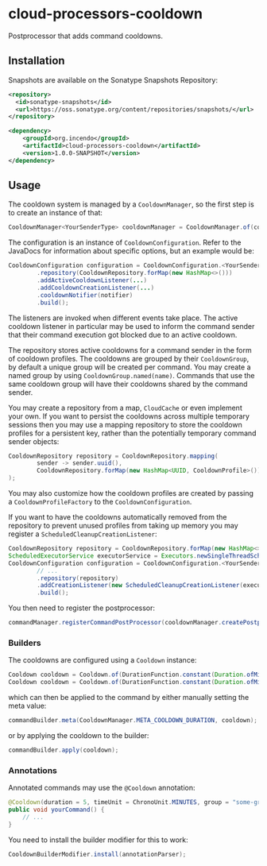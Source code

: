 # cloud-processors-cooldown

Postprocessor that adds command cooldowns.

## Installation

Snapshots are available on the Sonatype Snapshots Repository:

```xml
<repository>
  <id>sonatype-snapshots</id>
  <url>https://oss.sonatype.org/content/repositories/snapshots/</url>
</repository>

<dependency>
    <groupId>org.incendo</groupId>
    <artifactId>cloud-processors-cooldown</artifactId>
    <version>1.0.0-SNAPSHOT</version>
</dependency>
```

## Usage

The cooldown system is managed by a `CooldownManager`, so the first step is to create an instance of that:
```java
CooldownManager<YourSenderType> cooldownManager = CooldownManager.of(configuration);
```
The configuration is an instance of `CooldownConfiguration`. Refer to the JavaDocs for information about specific options,
but an example would be:
```java
CooldownConfiguration configuration = CooldownConfiguration.<YourSenderType>builder()
        .repository(CooldownRepository.forMap(new HashMap<>()))
        .addActiveCooldownListener(...)
        .addCooldownCreationListener(...)
        .cooldownNotifier(notifier)
        .build();
```
The listeners are invoked when different events take place. The active cooldown listener in particular may be used to
inform the command sender that their command execution got blocked due to an active cooldown.

The repository stores active cooldowns for a command sender in the form of cooldown profiles.
The cooldowns are grouped by their `CooldownGroup`, by default a unique group will be created per command.
You may create a named group by using `CooldownGroup.named(name)`. Commands that use the same cooldown group
will have their cooldowns shared by the command sender.

You may create a repository from a map, `CloudCache` or even implement your own. If you want to persist the cooldowns
across multiple temporary sessions then you may use a mapping repository to store the cooldown profiles for a persistent key,
rather than the potentially temporary command sender objects:
```java
CooldownRepository repository = CooldownRepository.mapping(
        sender -> sender.uuid(),
        CooldownRepository.forMap(new HashMap<UUID, CooldownProfile>())
);
```

You may also customize how the cooldown profiles are created by passing a `CooldownProfileFactory` to the `CooldownConfiguration`.

If you want to have the cooldowns automatically removed from the repository to prevent unused profiles from taking up memory you
may register a `ScheduledCleanupCreationListener`:
```java
CooldownRepository repository = CooldownRepository.forMap(new HashMap<>());
ScheduledExecutorService executorService = Executors.newSingleThreadScheduledExecutor();
CooldownConfiguration configuration = CooldownConfiguration.<YourSenderType>builder()
        // ...
        .repository(repository)
        .addCreationListener(new ScheduledCleanupCreationListener(executorService, repository))
        .build();
```

You then need to register the postprocessor:
```java
commandManager.registerCommandPostProcessor(cooldownManager.createPostprocessor());
```

### Builders

The cooldowns are configured using a `Cooldown` instance:
```java
Cooldown cooldown = Cooldown.of(DurationFunction.constant(Duration.ofMinutes(5L)));
Cooldown cooldown = Cooldown.of(DurationFunction.constant(Duration.ofMinutes(5L)), CooldownGroup.named("group-name"));
```
which can then be applied to the command by either manually setting the meta value:
```java
commandBuilder.meta(CooldownManager.META_COOLDOWN_DURATION, cooldown);
```
or by applying the cooldown to the builder:
```java
commandBuilder.apply(cooldown);
```

### Annotations

Annotated commands may use the `@Cooldown` annotation:
```java
@Cooldown(duration = 5, timeUnit = ChronoUnit.MINUTES, group = "some-group")
public void yourCommand() {
    // ...
}
```
You need to install the builder modifier for this to work:
```java
CooldownBuilderModifier.install(annotationParser);
```
